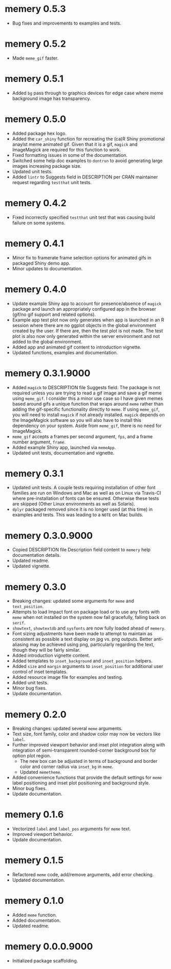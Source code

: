 # memery 0.5.3

* Bug fixes and improvements to examples and tests.

# memery 0.5.2

* Made `meme_gif` faster.

# memery 0.5.1

* Added `bg` pass through to graphics devices for edge case where meme background image has transparency.

# memery 0.5.0

* Added package hex logo.
* Added the `car_shiny` function for recreating the (ca)R Shiny promotional anaylst meme animated gif. Given that it is a gif, `magick` and ImageMagick are required for this function to work.
* Fixed formatting issues in some of the documentation.
* Switched some help doc examples to `dontrun` to avoid generating large images increasing package size.
* Updated unit tests.
* Added `lintr` to Suggests field in DESCRIPTION per CRAN maintainer request regarding `testthat` unit tests.

# memery 0.4.2

* Fixed incorrectly specified `testthat` unit test that was causing build failure on some systems.

# memery 0.4.1

* Minor fix to framerate frame selection options for animated gifs in packaged Shiny demo app.
* Minor updates to documentation.

# memery 0.4.0

* Update example Shiny app to account for presence/absence of `magick` package and launch an appropriately configured app in the browser (gif/no gif support and related options).
* Example app test plot now only generates when app is launched in an R session where there are no ggplot objects in the global environment created by the user. If there are, then the test plot is not made. The test plot is also now only generated within the server environment and not added to the global environment.
* Added app and animated gif content to introduction vignette.
* Updated functions, examples and documentation.

# memery 0.3.1.9000

* Added `magick` to DESCRIPTION file Suggests field. The package is not required unless you are trying to read a gif image and save a gif meme using `meme_gif`. I consider this a minor use case so I have given memes based around gifs a unique function that wraps around `meme` rather than adding the gif-specific functionality directly to `meme`. If using `meme_gif`, you will need to install `magick` if not already installed. `magick` depends on the ImageMagick software so you will also have to install this dependency on your system. Aside from `meme_gif`, there is no need for ImageMagick.
* `meme_gif` accepts a frames per second argument, `fps`, and a frame number argument, `frame`.
* Added example Shiny app, launched via `memeApp`.
* Updated unit tests, documentation and vignette.

# memery 0.3.1

* Updated unit tests. A couple tests requiring installation of other font families are run on Windows and Mac as well as on Linux via Travis-CI where pre-installation of fonts can be ensured. Otherwise these tests are skipped (Other Linux environments as well as Solaris).
* `dplyr` packaged removed since it is no longer used (at this time) in examples and tests. This was leading to a `NOTE` on Mac builds.

# memery 0.3.0.9000

* Copied DESCRIPTION file Description field content to `memery` help documentation details.
* Updated readme.
* Updated vignette.

# memery 0.3.0

* Breaking changes: updated some arguments for `meme` and `text_position`.
* Attempts to load Impact font on package load or to use any fonts with `meme` when not installed on the system now fail gracefully, falling back on `serif`.
* `showtext`, `showtextdb` and `sysfonts` are now fully loaded ahead of `memery`.
* Font sizing adjustments have been made to attempt to maintain as consistent as possible a text display on jpg vs. png outputs. Better anti-aliasing may be achieved using png, particularly regarding the text, though they will be fairly similar.
* Added introduction vignette content.
* Added templates to `inset_background` and `inset_position` helpers.
* Added `size` and `margin` arguments to `inset_position` for additional user control of inset templates.
* Added resource image file for examples and testing.
* Added unit tests.
* Minor bug fixes.
* Update documentation.

# memery 0.2.0

* Breaking changes: updated several `meme` arguments.
* Text size, font family, color and shadow color may now be vectors like `label`.
* Further improved viewport behavior and inset plot integration along with integration of semi-transparent rounded-corner background box for option plot region.
    * The new box can be adjusted in terms of background and border color and corner radius via `inset_bg` in `meme`.
    * Updated `memetheme`.
* Added convenience functions that provide the default settings for `meme` label positioning and inset plot positioning and background style.
* Minor bug fixes.
* Update documentation.

# memery 0.1.6

* Vectorized `label` and `label_pos` arguments for `meme` text.
* Improved viewport behavior.
* Update documentation.

# memery 0.1.5

* Refactored `meme` code, add/remove arguments, add error checking.
* Updated documentation.

# memery 0.1.0

* Added `meme` function.
* Added documentation.
* Updated readme.

# memery 0.0.0.9000

* Initialized package scaffolding.
